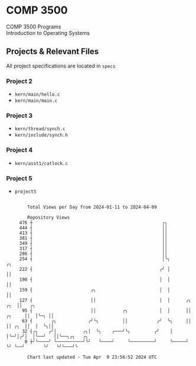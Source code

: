 # COMP 3500
COMP 3500 Programs  
Introduction to Operating Systems  
## Projects & Relevant Files
All project specifications are located in `specs`
### Project 2
- `kern/main/hello.c`
- `kern/main/main.c`
### Project 3
- `kern/thread/synch.c`
- `kern/include/synch.h`
### Project 4
- `kern/asst1/catlock.c`
### Project 5
- `project5`

```

        Total Views per Day from 2024-01-11 to 2024-04-09

        Repository Views
     476 ┼                                                 ╭╮
     444 ┤                                                 ││
     413 ┤                                                 ││
     381 ┤                                                 ││
     349 ┤                                                 ││
     317 ┤                                                 ││
     286 ┤                                                 ││
     254 ┤                                                 │╰╮                    ╭╮
     222 ┤                                                ╭╯ │                    ││
     190 ┤                                                │  │                    ││
     159 ┤                      ╭╮                        │  │                    ││
     127 ┤                      ││                        │  │      ╭╮        ╭╮  ││   ╭╮
      95 ┤                      ││          ╭╮            │  │      ││ ╭╮     ││  │╰─╮ ││
      63 ┤       ╭╮            ╭╯╰╮         ││           ╭╯  ╰╮     ││ ││ ╭╮  ││  │  ╰╮││
      32 ┤╭╮    ╭╯│          ╭╮│  ╰╮    ╭───╯╰╮         ╭╯    │     │╰─╯│╭╯│  │╰──╯   ││╰──╮╭╮   ╭╮
       0 ┼╯╰────╯ ╰──────────╯╰╯   ╰────╯     ╰─────────╯     ╰─────╯   ╰╯ ╰──╯       ╰╯   ╰╯╰───╯╰

        Chart last updated - Tue Apr  9 23:56:52 2024 UTC
        
```

